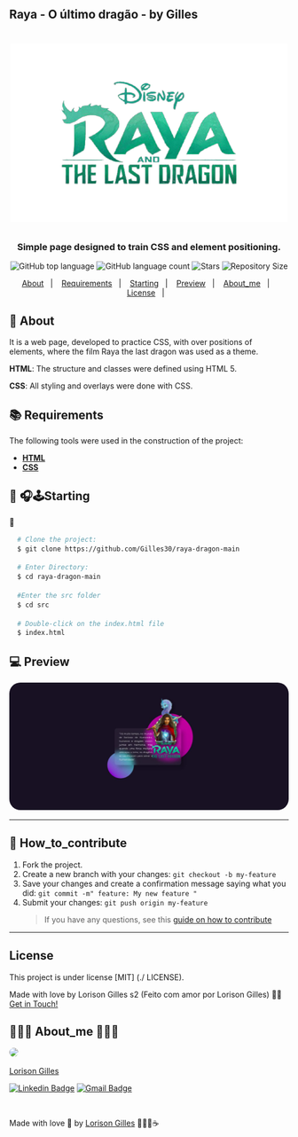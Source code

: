 ## Raya - O último dragão - by Gilles

<h1 align="center">
  <p align="center">
    <img alt="Raya" src="./assets/logoRaya.png" width="500px" />
  </p>

  <h3 align="center">
  Simple page designed to train CSS and element positioning. 
  </h3>
  <p align="center">
     <img alt="GitHub top language" src="https://img.shields.io/github/languages/top/Gilles30/raya-dragon-main?color=1db954">
      <img alt="GitHub language count" src="https://img.shields.io/github/languages/count/Gilles30/raya-dragon-main?color=1db954">
      <img alt="Stars" src="https://img.shields.io/github/stars/Gilles30/raya-dragon-main?color=1db954">
      <img alt="Repository Size" src="https://img.shields.io/github/repo-size/Gilles30/raya-dragon-main?color=1db954">
  </p>
</h1>

<p align="center">
  <a href="#page_with_curl-sobre">About</a>&nbsp;&nbsp;&nbsp;|&nbsp;&nbsp;&nbsp;
  <a href="#books-requisitos">Requirements</a>&nbsp;&nbsp;&nbsp;|&nbsp;&nbsp;&nbsp;
  <a href="#rocket-começando">Starting</a>&nbsp;&nbsp;&nbsp;|&nbsp;&nbsp;&nbsp;
  <a href="#Preview">Preview</a>&nbsp;&nbsp;&nbsp;|&nbsp;&nbsp;&nbsp;
  <a href="#About_me">About_me</a>&nbsp;&nbsp;&nbsp;|&nbsp;&nbsp;&nbsp;
  <a href="#user-content-license">License</a>&nbsp;&nbsp;&nbsp;|&nbsp;&nbsp;&nbsp;
</p>

## :page_with_curl: About

It is a web page, developed to practice CSS, with over positions of elements, where the film Raya the last dragon was used as a theme.

**HTML**: The structure and classes were defined using HTML 5.

**CSS**: All styling and overlays were done with CSS.

## :books: Requirements

The following tools were used in the construction of the project:

- **[HTML](https://html.com/)**
- **[CSS](https://www.maujor.com/)**

## :rocket: 🎧🕹Starting

🚧

```bash
  # Clone the project:
  $ git clone https://github.com/Gilles30/raya-dragon-main

  # Enter Directory:
  $ cd raya-dragon-main

  #Enter the src folder
  $ cd src

  # Double-click on the index.html file
  $ index.html
```

## :computer: Preview

<p size=5>
  <img style="border-radius:20px;" src="./assets/raya1.jpg">
</p>

---

## 👾 How_to_contribute

1. Fork the project.
2. Create a new branch with your changes: `git checkout -b my-feature`
3. Save your changes and create a confirmation message saying what you did: `git commit -m" feature: My new feature "`
4. Submit your changes: `git push origin my-feature`
   > If you have any questions, see this [guide on how to contribute](./CONTRIBUTING.md)

---

## License

This project is under license [MIT] (./ LICENSE).

Made with love by Lorison Gilles s2 (Feito com amor por Lorison Gilles) 👋🏽 [Get in Touch!](Https://www.linkedin.com/in/lorison-gilles/)

## 👨🏻‍🚀 About_me 👨🏻‍🔬

<a href="https://www.linkedin.com/in/lorison-gilles/">
 <img width="100px;" style="border-radius: 50%;" src="https://avatars.githubusercontent.com/u/54437398?s=460&u=72d88fd3a7e3a95041d7771f3a5e6ad7f33b8740&v=4"/>
 <p>Lorison Gilles</p>

[![Linkedin Badge](https://img.shields.io/badge/-LorisonGilles-blue?style=flat-square&logo=Linkedin&logoColor=white&link=https://www.linkedin.com/in/lorison-gilles/)](https://www.linkedin.com/in/lorison-gilles/)
[![Gmail Badge](https://img.shields.io/badge/-lorison.gilles@gmail.com-c14438?style=flat-square&logo=Gmail&logoColor=white&link=mailto:lorison.gilles@gmail.com)](mailto:lorison.gilles@gmail.com)

</a>
<br>

Made with love 💜 by [Lorison Gilles](https://github.com/Gilles30) 🖖🏻👾☕

